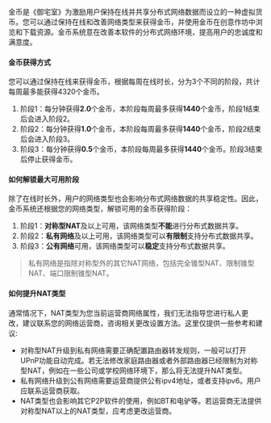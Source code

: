 金币是《御宅室》为激励用户保持在线并共享分布式网络数据而设立的一种虚拟货币。您可以通过保持在线和改善网络类型来获得金币，并使用金币在创意作坊中浏览和下载资源。金币系统意在改善本软件的分布式网络环境，提高用户的忠诚度和满意度。

#### **金币获得方式**
您可以通过保持在线来获得金币，根据每周在线时长，分为3个不同的阶段，共计每周最多能获得4320个金币。
1) 阶段1：每分钟获得**2.0**个金币，本阶段每周最多获得**1440**个金币，阶段1结束后会进入阶段2。
2) 阶段2：每分钟获得**1.0**个金币，本阶段每周最多获得**1440**个金币，阶段2结束后会进入阶段3。
3) 阶段3：每分钟获得**0.5**个金币，本阶段每周最多获得**1440**个金币。阶段3结束后停止获得金币。

#### **如何解锁最大可用阶段**
除了在线时长外，用户的网络类型也会影响分布式网络数据的共享稳定性。因此，金币系统还根据您的网络类型，解锁可用的金币获得阶段：
1) 阶段1：**对称型NAT**及以上可用，该网络类型**不能**进行分布式数据共享。
2) 阶段2：**私有网络**及以上可用，该网络类型可以**有限制**支持分布式数据共享。
3) 阶段3：**公有网络**可用，该网络类型可以**稳定**支持分布式数据共享。
> 私有网络是指除对称型外的其它NAT网络，包括完全锥型NAT、限制锥型NAT、端口限制锥型NAT。

#### **如何提升NAT类型**
通常情况下，NAT类型为您当前运营商网络属性，我们无法指导您进行私人更改，建议联系您的网络运营商，咨询相关更改设置方法。这里仅提供一些参考和建议:
* 对称型NAT升级到私有网络需要正确配置路由器转发规则，一般可以打开UPnP功能自动完成。若无法修改家庭路由器或者外部路由器已经限制为对称型NAT，例如在一些公司或学校网络环境下，那么将无法提升NAT类型。
* 私有网络升级到公有网络需要运营商提供公有ipv4地址，或者支持ipv6。用户应联系运营商获取。
* NAT类型也会影响其它P2P软件的使用，例如BT和电驴等。若运营商无法提供对称型NAT以上的NAT类型，应考虑更改运营商。
